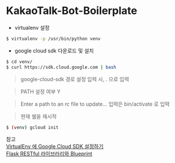 # KakaoTalk-Bot-Boilerplate

- virtualenv 설정
``` sh
$ virtualenv -p /usr/bin/python venv
```
- google cloud sdk 다운로드 및 설치
``` sh
$ cd venv/
$ curl https://sdk.cloud.google.com | bash
```
> google-cloud-sdk 경로 설정 입력 시, . 으로 입력

> PATH 설정 여부 Y

> Enter a path to an rc file to update... 입력은 bin/activate 로 입력

> 현재 쉘을 재시작

``` sh
$ (venv) gcloud init
```

참고<br>
[VirtualEnv 에 Google Cloud SDK 설정하기](https://jeonsungyun.github.io/2017/python-google-cloud-sdk-virtualenv-setting/) <br>
[Flask RESTful 라이브러리와 Blueprint](https://jeonsungyun.github.io/2017/flask-restful-with-blueprint/)
